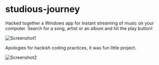 # studious-journey
Hacked together a Windows app for instant streaming of music on your computer. Search for a song, artist or an album and hit the play button!

![Screenshot1](https://user-images.githubusercontent.com/25904133/42291263-4216fd02-7fe8-11e8-94d7-a656d58cae2a.png)

Apologies for hackish coding practices, it was fun little project. 

![Screenshot2](https://user-images.githubusercontent.com/25904133/42291301-7b95250e-7fe8-11e8-9f91-d35277296d6d.png)
